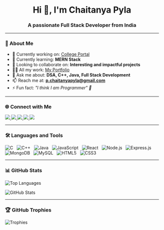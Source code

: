<h1 align="center">Hi 👋, I'm Chaitanya Pyla</h1>
<h3 align="center">A passionate Full Stack Developer from India</h3>

---

### 🚀 About Me

- 🔭 Currently working on: [College Portal](https://github.com/Chaitanya4633/College-Website-Frontend.git)  
- 🌱 Currently learning: **MERN Stack**  
- 🤝 Looking to collaborate on: **Interesting and impactful projects**  
- 👨‍💻 All my work: [My Portfolio](https://github.com/Chaitanya4633/Chiatanya-Portfolio.git)  
- 💬 Ask me about: **DSA, C++, Java, Full Stack Development**  
- 📫 Reach me at: **p.chaitanyapyla@gmail.com**  
- ⚡ Fun fact: _"I think I am Programmer" 🤪_

---

### 🌐 Connect with Me

<p align="left">
  <a href="https://linkedin.com/in/chaitanya-pyla" target="_blank">
    <img src="https://img.shields.io/badge/LinkedIn-%230A66C2.svg?style=for-the-badge&logo=linkedin&logoColor=white"/>
  </a>
  <a href="https://leetcode.com/u/user3700ui/" target="_blank">
  <img src="https://img.shields.io/badge/LeetCode-FFA116?style=for-the-badge&logo=leetcode&logoColor=black"/>
</a>
<a href="https://www.hackerrank.com/profile/p_chaitanyapyla" target="_blank">
  <img src="https://img.shields.io/badge/HackerRank-2EC866?style=for-the-badge&logo=HackerRank&logoColor=white"/>
</a>
<a href="https://www.codechef.com/users/chaitu_pyla_18" target="_blank">
    <img src="https://img.shields.io/badge/CodeChef-5B4638?style=for-the-badge&logo=codechef&logoColor=white"/>
  </a>
   <a href="https://twitter.com/chaitanya_1187" target="_blank">
    <img src="https://img.shields.io/badge/Twitter-%231DA1F2.svg?style=for-the-badge&logo=twitter&logoColor=white"/>
  </a>
</p>

---

### 🛠️ Languages and Tools  
![C](https://img.shields.io/badge/C-00599C?style=for-the-badge&logo=c&logoColor=white) &nbsp;
![C++](https://img.shields.io/badge/C++-00599C?style=for-the-badge&logo=c%2B%2B&logoColor=white) &nbsp;
![Java](https://img.shields.io/badge/Java-ED8B00?style=for-the-badge&logo=java&logoColor=white) &nbsp;
![JavaScript](https://img.shields.io/badge/JavaScript-F7DF1E?style=for-the-badge&logo=javascript&logoColor=black) &nbsp;
![React](https://img.shields.io/badge/React-61DAFB?style=for-the-badge&logo=react&logoColor=black) &nbsp;
![Node.js](https://img.shields.io/badge/Node.js-339933?style=for-the-badge&logo=node.js&logoColor=white) &nbsp;
![Express.js](https://img.shields.io/badge/Express.js-000000?style=for-the-badge&logo=express&logoColor=white) &nbsp;
![MongoDB](https://img.shields.io/badge/MongoDB-47A248?style=for-the-badge&logo=mongodb&logoColor=white) &nbsp;
![MySQL](https://img.shields.io/badge/MySQL-00758F?style=for-the-badge&logo=mysql&logoColor=white) &nbsp;
![HTML5](https://img.shields.io/badge/HTML5-E34F26?style=for-the-badge&logo=html5&logoColor=white) &nbsp;
![CSS3](https://img.shields.io/badge/CSS3-1572B6?style=for-the-badge&logo=css3&logoColor=white)

---

### 📊 GitHub Stats

<p align="left">
  <img src="https://github-readme-stats.vercel.app/api/top-langs/?username=chaitanya4633&layout=compact&theme=radical" alt="Top Languages"/>
</p>

<p align="left">
  <img src="https://github-readme-stats.vercel.app/api?username=chaitanya4633&show_icons=true&theme=radical" alt="GitHub Stats"/>
</p>

---

### 🏆 GitHub Trophies

<p align="left">
  <img src="https://github-profile-trophy.vercel.app/?username=chaitanya4633&theme=darkhub&row=1" alt="Trophies"/>
</p>
